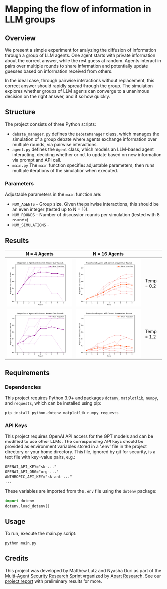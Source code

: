 # Mapping the flow of information in LLM groups
## Overview
We present a simple experiment for analyzing the diffusion of information through a group of LLM agents. One agent starts with private information about the correct answer, while the rest guess at random. Agents interact in pairs over multiple rounds to share information and potentially update guesses based on information received from others. 

In the ideal case, through pairwise interactions without replacement, this correct answer should rapidly spread through the group. The simulation explores whether groups of LLM agents can converge to a unanimous decision on the right answer, and if so how quickly.

## Structure
The project consists of three Python scripts:
* `debate_manager.py` defines the `DebateManager` class, which manages the simulation of a group debate where agents exchange information over multiple rounds, via pairwise interactions.
* `agent.py` defines the `Agent` class, which models an LLM-based agent interacting, deciding whether or not to update based on new information via prompt and API call.
* `main.py` The `main` function specifies adjustable parameters, then runs multiple iterations of the simulation when executed.

### Parameters
Adjustable parameters in the `main` function are:
* `NUM_AGENTS` - Group size. Given the pairwise interactions, this should be an even integer (tested up to N = 16).
* `NUM_ROUNDS` - Number of discussion rounds per simulation (tested with 8 rounds).
* `NUM_SIMULATIONS` -  

## Results

|                     N = 4 Agents                            |                         N = 16 Agents                         |                  |
| ----------------------------------------------------------- | ------------------------------------------------------------- | ---------------- |
| <img width="100%" src="results/4agents_8rounds_temp02.png"> | <img width="100%" src="results/16agents_8round_temp02.png">   |    Temp = 0.2    |
| <img width="100%" src="results/4agents_8rounds_temp12.png"> | <img width="100%" src="results/16agents_8_rounds_temp12.png"> |    Temp = 1.2    |


## Requirements
### Dependencies
This project requires Python 3.9+ and packages `dotenv`, `matplotlib`, `numpy`, and `requests`, which can be installed using pip:

```
pip install python-dotenv matplotlib numpy requests
```

### API Keys
This project requires OpenAI API access for the GPT models and can be modified to use other LLMs. The corresponding API keys should be provided as environment variables stored in a '.env' file in the project directory or your home directory. This file, ignored by git for security, is a text file with key=value pairs, e.g.:

```
OPENAI_API_KEY="sk-..."
OPENAI_API_ORG="org-..."
ANTHROPIC_API_KEY="sk-ant-..."
...
```

These variables are imported from the `.env` file using the `dotenv` package:

```python
import dotenv
dotenv.load_dotenv()
```

## Usage
To run, execute the main.py script:

```
python main.py
```

## Credits
This project was developed by Matthew Lutz and Nyasha Duri as part of the [Multi-Agent Security Research Sprint](https://alignmentjam.com/jam/masec) organized by [Apart Research](https://www.apartresearch.com/sprints). See our [project report](https://www.apartresearch.com/project/fishing-for-the-answer-mapping-the-flow-of-information-in-llm-agent-groups-using-lessons-from-fish-schools) with preliminary results for more.

